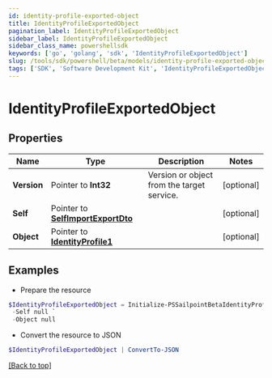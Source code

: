 ```yaml
---
id: identity-profile-exported-object
title: IdentityProfileExportedObject
pagination_label: IdentityProfileExportedObject
sidebar_label: IdentityProfileExportedObject
sidebar_class_name: powershellsdk
keywords: ['go', 'golang', 'sdk', 'IdentityProfileExportedObject'] 
slug: /tools/sdk/powershell/beta/models/identity-profile-exported-object
tags: ['SDK', 'Software Development Kit', 'IdentityProfileExportedObject']
---
```



# IdentityProfileExportedObject

## Properties

Name | Type | Description | Notes
------------ | ------------- | ------------- | -------------
**Version** |  Pointer to **Int32** | Version or object from the target service. | [optional] 
**Self** |  Pointer to [**SelfImportExportDto**](self-import-export-dto) |  | [optional] 
**Object** |  Pointer to [**IdentityProfile1**](identity-profile1) |  | [optional] 

## Examples

- Prepare the resource
```powershell
$IdentityProfileExportedObject = Initialize-PSSailpointBetaIdentityProfileExportedObject  -Version 1 `
 -Self null `
 -Object null
```

- Convert the resource to JSON
```powershell
$IdentityProfileExportedObject | ConvertTo-JSON
```


[[Back to top]](#) 

